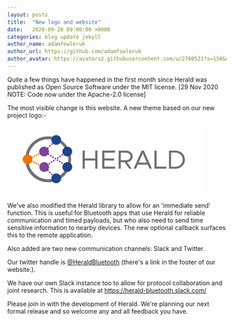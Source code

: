 ```yaml
---
layout: posts
title:  "New logo and website"
date:   2020-09-28 09:00:00 +0000
categories: blog update jekyll
author_name: adamfowleruk
author_url: https://github.com/adamfowleruk
author_avatar: https://avatars2.githubusercontent.com/u/2700521?s=150&u=7998edeafa7e4a1bf65095b13c8a4fd49c240e84&v=4
---
```


Quite a few things have happened in the first month since Herald was published as Open Source Software
under the MIT license. [29 Nov 2020 NOTE: Code now under the Apache-2.0 license]

The most visible change is this website. A new theme based on our new project logo:-

<img src="../img/herald.png" alt="Herald logo" />

We've also modified the Herald library to allow for an 'immediate send' function. This is useful
for Bluetooth apps that use Herald for reliable communication and timed payloads, but
who also need to send time sensitive information to nearby devices. The new
optional callback surfaces this to the remote application.

Also added are two new communication channels: Slack and Twitter.

Our twitter handle is <a href="https://twitter.com/HeraldBluetooth" target="_new">@HeraldBluetooth</a> (there's a link in the footer of our website.).

We have our own Slack instance too to allow for protocol collaboration and joint research. This is available at 
<a href="https://herald-bluetooth.slack.com/" target="_new">https://herald-bluetooth.slack.com/</a>

Please join in with the development of Herald. We're planning our next 
formal release and so welcome any and all feedback you have.

